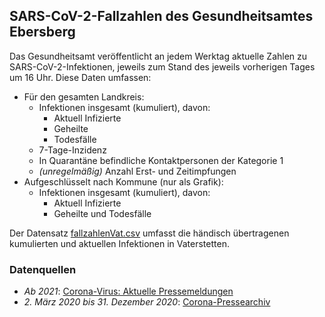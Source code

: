 ## SARS-CoV-2-Fallzahlen des Gesundheitsamtes Ebersberg

Das Gesundheitsamt veröffentlicht an jedem Werktag aktuelle Zahlen zu SARS-CoV-2-Infektionen, jeweils zum Stand des jeweils vorherigen Tages um 16 Uhr. Diese Daten umfassen:

* Für den gesamten Landkreis:
  * Infektionen insgesamt (kumuliert), davon:
    * Aktuell Infizierte
    * Geheilte
    * Todesfälle
  * 7-Tage-Inzidenz
  * In Quarantäne befindliche Kontaktpersonen der Kategorie 1
  * *(unregelmäßig)* Anzahl Erst- und Zeitimpfungen
* Aufgeschlüsselt nach Kommune (nur als Grafik):
  * Infektionen insgesamt (kumuliert), davon:
    * Aktuell Infizierte
    * Geheilte und Todesfälle

Der Datensatz [fallzahlenVat.csv](./fallzahlenVat.csv) umfasst die händisch übertragenen kumulierten und aktuellen Infektionen in Vaterstetten.

### Datenquellen

* *Ab 2021*: [Corona-Virus: Aktuelle Pressemeldungen](https://lra-ebe.de/aktuelles/aktuelle-meldungen/corona-virus-aktuelle-pressemeldungen-0121/)
* *2. März 2020 bis 31. Dezember 2020*: [Corona-Pressearchiv](https://lra-ebe.de/aktuelles/informationen-zum-corona-virus/corona-pressearchiv/)
